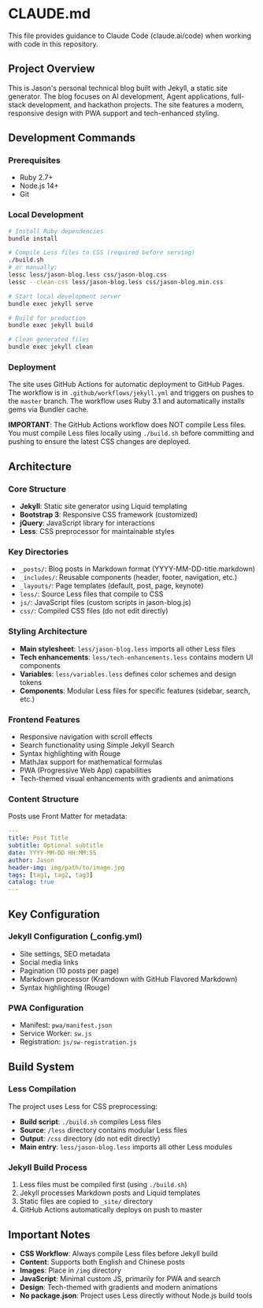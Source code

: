 # CLAUDE.md

This file provides guidance to Claude Code (claude.ai/code) when working with code in this repository.

## Project Overview

This is Jason's personal technical blog built with Jekyll, a static site generator. The blog focuses on AI development, Agent applications, full-stack development, and hackathon projects. The site features a modern, responsive design with PWA support and tech-enhanced styling.

## Development Commands

### Prerequisites
- Ruby 2.7+
- Node.js 14+
- Git

### Local Development
```bash
# Install Ruby dependencies
bundle install

# Compile Less files to CSS (required before serving)
./build.sh
# or manually:
lessc less/jason-blog.less css/jason-blog.css
lessc --clean-css less/jason-blog.less css/jason-blog.min.css

# Start local development server
bundle exec jekyll serve

# Build for production
bundle exec jekyll build

# Clean generated files
bundle exec jekyll clean
```

### Deployment
The site uses GitHub Actions for automatic deployment to GitHub Pages. The workflow is in `.github/workflows/jekyll.yml` and triggers on pushes to the `master` branch. The workflow uses Ruby 3.1 and automatically installs gems via Bundler cache.

**IMPORTANT**: The GitHub Actions workflow does NOT compile Less files. You must compile Less files locally using `./build.sh` before committing and pushing to ensure the latest CSS changes are deployed.

## Architecture

### Core Structure
- **Jekyll**: Static site generator using Liquid templating
- **Bootstrap 3**: Responsive CSS framework (customized)
- **jQuery**: JavaScript library for interactions
- **Less**: CSS preprocessor for maintainable styles

### Key Directories
- `_posts/`: Blog posts in Markdown format (YYYY-MM-DD-title.markdown)
- `_includes/`: Reusable components (header, footer, navigation, etc.)
- `_layouts/`: Page templates (default, post, page, keynote)
- `less/`: Source Less files that compile to CSS
- `js/`: JavaScript files (custom scripts in jason-blog.js)
- `css/`: Compiled CSS files (do not edit directly)

### Styling Architecture
- **Main stylesheet**: `less/jason-blog.less` imports all other Less files
- **Tech enhancements**: `less/tech-enhancements.less` contains modern UI components
- **Variables**: `less/variables.less` defines color schemes and design tokens
- **Components**: Modular Less files for specific features (sidebar, search, etc.)

### Frontend Features
- Responsive navigation with scroll effects
- Search functionality using Simple Jekyll Search
- Syntax highlighting with Rouge
- MathJax support for mathematical formulas
- PWA (Progressive Web App) capabilities
- Tech-themed visual enhancements with gradients and animations

### Content Structure
Posts use Front Matter for metadata:
```yaml
---
title: Post Title
subtitle: Optional subtitle
date: YYYY-MM-DD HH:MM:SS
author: Jason
header-img: img/path/to/image.jpg
tags: [tag1, tag2, tag3]
catalog: true
---
```

## Key Configuration

### Jekyll Configuration (_config.yml)
- Site settings, SEO metadata
- Social media links
- Pagination (10 posts per page)
- Markdown processor (Kramdown with GitHub Flavored Markdown)
- Syntax highlighting (Rouge)

### PWA Configuration
- Manifest: `pwa/manifest.json`
- Service Worker: `sw.js`
- Registration: `js/sw-registration.js`

## Build System

### Less Compilation
The project uses Less for CSS preprocessing:
- **Build script**: `./build.sh` compiles Less files
- **Source**: `/less` directory contains modular Less files
- **Output**: `/css` directory (do not edit directly)
- **Main entry**: `less/jason-blog.less` imports all other Less modules

### Jekyll Build Process
1. Less files must be compiled first (using `./build.sh`)
2. Jekyll processes Markdown posts and Liquid templates
3. Static files are copied to `_site/` directory
4. GitHub Actions automatically deploys on push to master

## Important Notes

- **CSS Workflow**: Always compile Less files before Jekyll build
- **Content**: Supports both English and Chinese posts
- **Images**: Place in `/img` directory
- **JavaScript**: Minimal custom JS, primarily for PWA and search
- **Design**: Tech-themed with gradients and modern animations
- **No package.json**: Project uses Less directly without Node.js build tools
